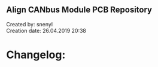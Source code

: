 ## Align CANbus Module PCB Repository

Created by: snenyl   
Creation date: 26.04.2019 20:38

# Changelog:
